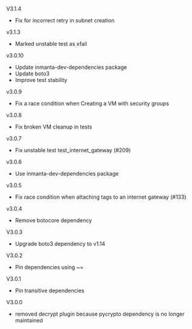 V3.1.4
- Fix for incorrect retry in subnet creation

v3.1.3
- Marked unstable test as xfail

v3.0.10
- Update inmanta-dev-dependencies package
- Update boto3
- Improve test stability

v3.0.9
 - Fix a race condition when Creating a VM with security groups

v3.0.8
 - Fix broken VM cleanup in tests

v3.0.7
 - Fix unstable test test_internet_gateway (#209)

v3.0.6
 - Use inmanta-dev-dependencies package

v3.0.5
 - Fix race condition when attaching tags to an internet gateway (#133)

v3.0.4
 - Remove botocore dependency

V3.0.3
 - Upgrade boto3 dependency to v1.14

V3.0.2
 - Pin dependencies using ~=

V3.0.1
 - Pin transitive dependencies

V3.0.0
 - removed decrypt plugin because pycrypto dependency is no longer maintained
